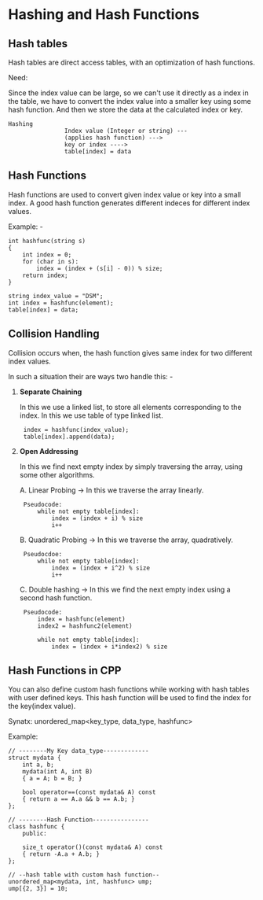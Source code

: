 # Hashing and Hash Functions

## Hash tables

Hash tables are direct access tables, with an optimization of hash functions.

Need:

Since the index value can be large, so we can't use it directly as a index in the table, we have to convert the index value into a smaller key using some hash function. And then we store the data at the calculated index or key.

    Hashing
                    Index value (Integer or string) ---
                    (applies hash function) ---> 
                    key or index ----> 
                    table[index] = data

## Hash Functions

Hash functions are used to convert given index value or key into a small index. A good hash function generates different indeces for different index values.

Example: -

    int hashfunc(string s) 
    { 
        int index = 0;
        for (char in s):
            index = (index + (s[i] - 0)) % size;    
        return index;
    }

    string index_value = "DSM";
    int index = hashfunc(element);
    table[index] = data;

## Collision Handling

Collision occurs when, the hash function gives same index for two different index values.

In such a situation their are ways two handle this: -

1. **Separate Chaining**

    In this we use a linked list, to store all elements corresponding to the index. In this we use table of type linked list.

        index = hashfunc(index_value);
        table[index].append(data);

2. **Open Addressing**

    In this we find next empty index by simply traversing the array, using some other algorithms.

    A. Linear Probing -> In this we traverse the array linearly.

        Pseudocode:
            while not empty table[index]:
                index = (index + i) % size
                i++

    B. Quadratic Probing -> In this we traverse the array, quadratively.

        Pseudocdoe:
            while not empty table[index]:
                index = (index + i^2) % size
                i++

    C. Double hashing -> In this we find the next empty index using a second hash function.

        Pseudocode:
            index = hashfunc(element)
            index2 = hashfunc2(element)
            
            while not empty table[index]:
                index = (index + i*index2) % size

## Hash Functions in CPP

You can also define custom hash functions while working with hash tables with user defined keys. This hash function will be used to find the index for the key(index value).

Synatx: unordered_map<key_type, data_type, hashfunc>

Example:

    // --------My Key data_type-------------
    struct mydata {
        int a, b;
        mydata(int A, int B) 
        { a = A; b = B; }
        
        bool operator==(const mydata& A) const 
        { return a == A.a && b == A.b; }
    };

    // --------Hash Function----------------
    class hashfunc {
        public:

        size_t operator()(const mydata& A) const 
        { return -A.a + A.b; }
    };

    // --hash table with custom hash function--    
    unordered_map<mydata, int, hashfunc> ump;
    ump[{2, 3}] = 10;